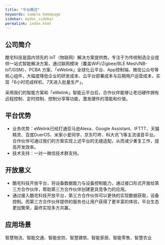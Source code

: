 ```yaml
---
title: "平台概述"
keywords: sample homepage
sidebar: mydoc_sidebar
permalink: index.html
---
```


## 公司简介
 
酷宅科技是国内领先的 IoT（物联网）解决方案提供商，专注于为传统制造企业提供一站式智能解决方案，通过联网模块（覆盖WiFi/Zigbee/BLE Mesh/NB-IoT/GSM）、PCBA 
方案、「eWelink」全球化云平台、App控制端、微信公众号等核心组件，大幅度降低企业的研发成本、云平台部署成本与后期用户运营成本，实现「6小时完成样机、7天进入批量生产」。

采用我们的智能方案和「eWelink」智能云平台后，合作伙伴能够让老旧硬件拥有远程控制、定时控制、控制分享等功能，激发硬件的潜能和价值。

## 平台优势

- 业务优势：eWelink已经打通亚马逊Alexa、Google Assistant、IFTTT、天猫精灵、百度DuerOS、米家小爱同学、京东叮咚、科大讯飞等主流语音平台。合作伙伴可通过我们的方案实现上述平台的无缝适配，从而减少重复工作，提高开发效率。
- 技术支持：一对一微信技术群支持。

## 开放意义
 
- 酷宅科技开放平台，将设备数据能力与设备控制能力，通过接口形式开放给第三方合作伙伴，帮助第三方合作伙伴创建更具竞争力的应用。
- 通过接入酷宅科技开放平台，第三方合作伙伴可以更快的实现数据获取，设备控制。而第三方合作伙伴提供的服务也让用户获得了更丰富的体验，平台生态更加繁荣，最终实现多方共赢。

## 应用场景

智慧物流、智能交通、智能安防、智慧建筑、智能家居、智能零售、智慧农业